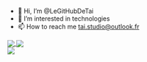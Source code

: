- 👋 Hi, I’m @LeGitHubDeTai
- 👀 I’m interested in technologies
- 📫 How to reach me <tai.studio@outlook.fr>

<!---
LeGitHubDeTai/LeGitHubDeTai is a ✨ special ✨ repository because its `README.md` (this file) appears on your GitHub profile.
You can click the Preview link to take a look at your changes.
--->


<a href="https://github.com/LeGitHubDeTai/AnimeBack">
  <img align="center" src="https://github-readme-stats.vercel.app/api/pin/?username=LeGitHubDeTai&repo=AnimeBack&theme=dark&bg_color=DEG,0B162C,1C2942,3B556D,5FC2BA" />
</a>
<a href="https://github.com/TaiStudio/Noa">
  <img align="center" src="https://github-readme-stats.vercel.app/api/pin/?username=TaiStudio&repo=Noa&theme=dark&title_color=0D1D2C&text_color=0D1D2C&border_radius=10&bg_color=DEG,0B162C,1C2942,3B556D,5FC2BA" />
</a>
<br />
<a href="https://github.com/TaiStudio/Sofia">
  <img align="center" src="https://github-readme-stats.vercel.app/api/pin/?username=TaiStudio&repo=Sofia&theme=dark&bg_color=DEG,BE9CC7,9F8DC3,5C5792,211A44&title_color=0D1D2C&text_color=0D1D2C" />
</a>
